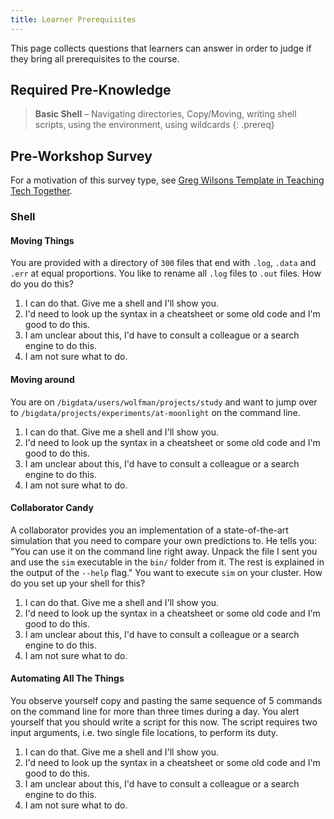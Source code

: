 ```yaml
---
title: Learner Prerequisites
---
```


This page collects questions that learners can answer in order to judge if they
bring all prerequisites to the course.

## Required Pre-Knowledge

> **Basic Shell** – Navigating directories, Copy/Moving, writing shell scripts, 
> using the environment, using wildcards
{: .prereq}

## Pre-Workshop Survey

For a motivation of this survey type, see [Greg Wilsons Template in Teaching 
Tech Together](https://teachtogether.tech/en/index.html#s:checklists-preassess).

### Shell

#### Moving Things

You are provided with a directory of `300` files that end with `.log`, `.data` 
and `.err` at equal proportions. You like to rename all `.log` files to `.out` 
files. How do you do this?

1. I can do that. Give me a shell and I'll show you.
2. I'd need to look up the syntax in a cheatsheet or some old code and I'm good
   to do this.
3. I am unclear about this, I'd have to consult a colleague or a search engine
   to do this.
4. I am not sure what to do.

#### Moving around

You are on `/bigdata/users/wolfman/projects/study` and want to jump over to 
`/bigdata/projects/experiments/at-moonlight` on the command line.

1. I can do that. Give me a shell and I'll show you.
2. I'd need to look up the syntax in a cheatsheet or some old code and I'm good
   to do this.
3. I am unclear about this, I'd have to consult a colleague or a search engine
   to do this.
4. I am not sure what to do.

#### Collaborator Candy

A collaborator provides you an implementation of a state-of-the-art simulation
that you need to compare your own predictions to. He tells you: "You can use it
on the command line right away. Unpack the file I sent you and use the `sim`
executable in the `bin/` folder from it. The rest is explained in the output of
the `--help` flag." You want to execute `sim` on your cluster. How do you set
up your shell for this?

1. I can do that. Give me a shell and I'll show you.
2. I'd need to look up the syntax in a cheatsheet or some old code and I'm good
   to do this.
3. I am unclear about this, I'd have to consult a colleague or a search engine
   to do this.
4. I am not sure what to do.

#### Automating All The Things

You observe yourself copy and pasting the same sequence of 5 commands on the
command line for more than three times during a day. You alert yourself that
you should write a script for this now. The script requires two input
arguments, i.e. two single file locations, to perform its duty.

1. I can do that. Give me a shell and I'll show you.
2. I'd need to look up the syntax in a cheatsheet or some old code and I'm good
   to do this.
3. I am unclear about this, I'd have to consult a colleague or a search engine
   to do this.
4. I am not sure what to do.
